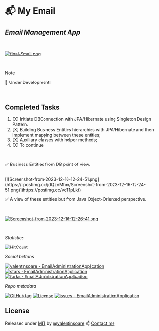 # 📬 My Email
## _Email Management App_

<br>

[![final-Small.png](https://i.postimg.cc/DfLpz7ky/final-Small.png)](https://moviesondemand.io)


<br>

> [!NOTE]
> 💌 Under Development!

<br>

## Completed Tasks
1. [X] Initiate DBConnection with JPA/Hibernate using Singleton Design Pattern. 
2. [X] Building Business Entities hierarchies with JPA/Hibernate and then implement mapping between these entities;
3. [X] Auxiliary classes with helper methods;  
4. [X] To continue

<br>

✅ Business Entities from DB point of view.

<br>
[![Screenshot-from-2023-12-16-12-24-51.png](https://i.postimg.cc/jdQznMhm/Screenshot-from-2023-12-16-12-24-51.png)](https://postimg.cc/vcT1pLkt)


<br>

✅ A view of these entities but from Java Object-Oriented perspective.

<br>

[![Screenshot-from-2023-12-16-12-26-41.png](https://i.postimg.cc/JnWCs7xb/Screenshot-from-2023-12-16-12-26-41.png)](https://postimg.cc/JyK2gL9n)

<br>

_Statistics_

[![HitCount](https://hits.dwyl.com/valentinsoare/EmailAdministrationApplication.svg?style=flat-square&show=unique)](http://hits.dwyl.com/valentinsoare/EmailAdministrationApplication)

_Social buttons_

[![valentinsoare - EmailAdministrationApplication](https://img.shields.io/static/v1?label=valentinsoare&message=EmailAdministrationApplication&color=green&logo=github)](https://github.com/valentinsoare/EmailAdministrationApplication "Go to GitHub repo")
[![stars - EmailAdministrationApplication](https://img.shields.io/github/stars/valentinsoare/EmailAdministrationApplication?style=social)](https://github.com/valentinsoare/EmailAdministrationApplication)
[![forks - EmailAdministrationApplication](https://img.shields.io/github/forks/valentinsoare/EmailAdministrationApplication?style=social)](https://github.com/valentinsoare/EmailAdministrationApplication)

_Repo metadata_

[![GitHub tag](https://img.shields.io/github/tag/valentinsoare/EmailAdministrationApplication?include_prereleases=&sort=semver&color=blue)](https://github.com/valentinsoare/EmailAdministrationApplication/releases/)
[![License](https://img.shields.io/badge/License-Apache-blue)](#license)
[![issues - EmailAdministrationApplication](https://img.shields.io/github/issues/valentinsoare/EmailAdministrationApplication)](https://github.com/valentinsoare/EmailAdministrationApplication/issues)


## License

Released under [MIT](/LICENSE) by [@valentinsoare](https://github.com/valentinsoare)
:mailbox: [Contact me](soarevalentinn@gmail.com "Contact me at soarevalentinn@gmail.com")

